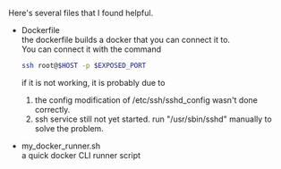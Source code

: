 Here's several files that I found helpful.

- Dockerfile  
    the dockerfile builds a docker that you can connect it to.  
    You can connect it with the command
    ```bash
    ssh root@$HOST -p $EXPOSED_PORT 
    ```

    if it is not working, it is probably due to
    1. the config modification of /etc/ssh/sshd_config wasn't done correctly.
    2. ssh service still not yet started. run "/usr/sbin/sshd" manually to solve the problem.

- my_docker_runner.sh  
    a quick docker CLI runner script

